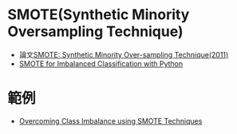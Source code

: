 # SMOTE(Synthetic Minority Oversampling Technique)
- 論文[SMOTE: Synthetic Minority Over-sampling Technique(2011)](https://arxiv.org/abs/1106.1813)
- [SMOTE for Imbalanced Classification with Python](https://machinelearningmastery.com/smote-oversampling-for-imbalanced-classification/)


# 範例
- [Overcoming Class Imbalance using SMOTE Techniques](https://www.analyticsvidhya.com/blog/2020/10/overcoming-class-imbalance-using-smote-techniques/)


```python

```
